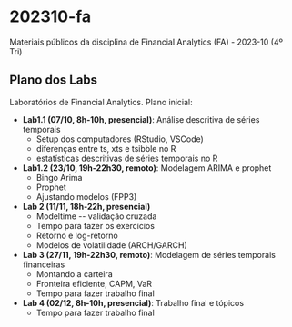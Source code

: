 # 202310-fa

Materiais públicos da disciplina de Financial Analytics (FA) - 2023-10 (4º Tri)

## Plano dos Labs

Laboratórios de Financial Analytics. Plano inicial:

- **Lab1.1 (07/10, 8h-10h, presencial)**: Análise descritiva de séries temporais
  - Setup dos computadores (RStudio, VSCode)
  - diferenças entre ts, xts e tsibble no R
  - estatísticas descritivas de séries temporais no R
- **Lab1.2 (23/10, 19h-22h30, remoto)**: Modelagem ARIMA e prophet
  - Bingo Arima
  - Prophet
  - Ajustando modelos (FPP3)
- **Lab 2 (11/11, 18h-22h, presencial)**
  - Modeltime -- validação cruzada
  - Tempo para fazer os exercícios
  - Retorno e log-retorno
  - Modelos de volatilidade (ARCH/GARCH)
- **Lab 3 (27/11, 19h-22h30, remoto)**: Modelagem de séries temporais financeiras
  - Montando a carteira
  - Fronteira eficiente, CAPM, VaR
  - Tempo para fazer trabalho final
- **Lab 4 (02/12, 8h-10h, presencial)**: Trabalho final e tópicos
  - Tempo para fazer trabalho final
